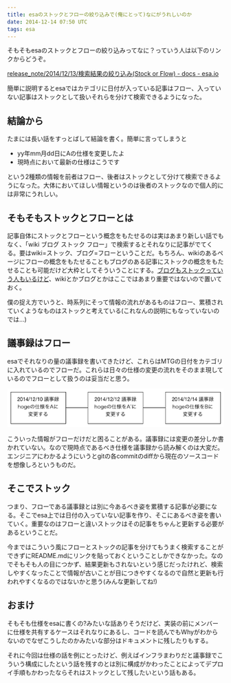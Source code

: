 ```yaml
---
title: esaのストックとフローの絞り込みで(俺にとって)なにがうれしいのか
date: 2014-12-14 07:50 UTC
tags: esa
---
```


そもそもesaのストックとフローの絞り込みってなに？っていう人は以下のリンクからどうぞ。

[release_note/2014/12/13/検索結果の絞り込み(Stock or Flow) - docs - esa.io](https://docs.esa.io/posts/31)

簡単に説明するとesaではカテゴリに日付が入っている記事はフロー、入っていない記事はストックとして扱いそれらを分けて検索できるようになった。

## 結論から

たまには長い話をすっとばして結論を書く。簡単に言ってしまうと

* yy年mm月dd日にAの仕様を変更したよ
* 現時点において最新の仕様はこうです

という2種類の情報を前者はフロー、後者はストックとして分けて検索できるようになった。大体においてほしい情報というのは後者のストックなので個人的には非常にうれしい。

## そもそもストックとフローとは

記事自体にストックとフローという概念をもたせるのは実はあまり新しい話でもなく、「wiki ブログ ストック フロー」で検索するとそれなりに記事がでてくる。要はwiki=ストック、ブログ=フローということだ。もちろん、wikiのあるページにフローの概念をもたせることもブログのある記事にストックの概念をもたせることも可能だけど大枠としてそういうことにする。[ブログもストックっていう人もいるけど](http://jkondo.hatenablog.com/entry/2011/11/19/114109)、wikiとかブログとかはここではあまり重要ではないので置いておく。

僕の捉え方でいうと、時系列にそって情報の流れがあるものはフロー、累積されていくようなものはストックと考えている(これなんの説明にもなっていないのでは…)

## 議事録はフロー

esaでそれなりの量の議事録を書いてきたけど、これらはMTGの日付をカテゴリに入れているのでフローだ。これらは日々の仕様の変更の流れをそのまま現しているのでフローとして扱うのは妥当だと思う。

![flow.png](/images/2014-12-14-flow.png)

こういった情報がフローだけだと困ることがある。議事録には変更の差分しか書かれていない。なので現時点であるべき仕様を議事録から読み解くのは大変だ。エンジニアにわかるようにいうとgitの各commitのdiffから現在のソースコードを想像しろというものだ。

## そこでストック

つまり、フローである議事録とは別に今あるべき姿を累積する記事が必要になる。そこでesa上では日付の入っていない記事を作り、そこにあるべき姿を書いていく。重要なのはフローと違いストックはその記事をちゃんと更新する必要があるということだ。

今まではこういう風にフローとストックの記事を分けてもうまく検索することができずにREADME.mdにリンクを貼っておくということしかできなかった。なのでそもそも人の目につかず、結果更新もされないという感じだったけれど、検索しやすくなったことで情報が古いことが目につきやすくなるので自然と更新も行われやすくなるのではないかと思う(みんな更新してね!)

## おまけ

そもそも仕様をesaに書くの?みたいな話ありそうだけど、実装の前にメンバーに仕様を共有するケースはそれなりにあるし、コードを読んでもWhyがわからないのでなぜこうしたのかみたいな部分はドキュメントに残したりもする。

それに今回は仕様の話を例にとったけど、例えばインフラまわりだと議事録でこういう構成にしたという話を残すのとは別に構成がかわったことによってデプロイ手順もかわったならそれはストックとして残したいという話もある。

